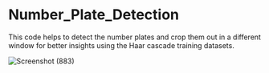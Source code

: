 # Number_Plate_Detection
This code helps to detect the number plates and crop them out in a different window for better insights using the Haar cascade training datasets.


![Screenshot (883)](https://user-images.githubusercontent.com/46881796/104301806-14a15880-54ee-11eb-8143-21468a3ded7f.png)
